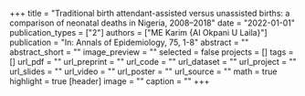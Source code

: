 +++
title = "Traditional birth attendant-assisted versus unassisted births: a comparison of neonatal deaths in Nigeria, 2008–2018"
date = "2022-01-01"
publication_types = ["2"]
authors = ["ME Karim {AI Okpani U Laila}"]
publication = "In: Annals of Epidemiology, 75, 1-8"
abstract = ""
abstract_short = ""
image_preview = ""
selected = false
projects = []
tags = []
url_pdf = ""
url_preprint = ""
url_code = ""
url_dataset = ""
url_project = ""
url_slides = ""
url_video = ""
url_poster = ""
url_source = ""
math = true
highlight = true
[header]
image = ""
caption = ""
+++
